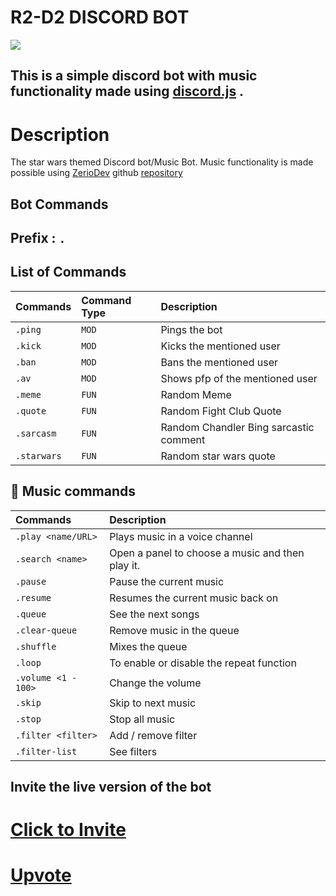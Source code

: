 # R2-D2 DISCORD BOT                         
<img src="https://i.imgur.com/7Mb8CAT.png" style="text-align: center;">

##  This is a simple discord bot with music functionality made using [discord.js](https://discord.js.org/#/) .
#

# Description
The star wars themed Discord bot/Music Bot.
Music functionality is made possible using
[ZerioDev](https://github.com/ZerioDev) github [repository](https://github.com/ZerioDev/Music-bot) 

## Bot Commands

## Prefix  :   `.`

## List of Commands


| Commands   | Command Type     | Description                            |
| :--------  | :----------------| :--------------------------------------|
| `.ping`    | `MOD`            | Pings the bot                          |
| `.kick`    | `MOD`            | Kicks the mentioned user               |
| `.ban`     | `MOD`            | Bans the mentioned user                |
| `.av`      | `MOD`            | Shows pfp of the mentioned user        |
| `.meme`    | `FUN`            | Random Meme                            |
| `.quote`   | `FUN`            | Random Fight Club Quote                |
| `.sarcasm` | `FUN`            | Random Chandler Bing sarcastic comment |
| `.starwars`| `FUN`            | Random star wars quote                 |

## 🎵 Music commands
| Commands              | Description                                      |
| :---------------------| :------------------------------------------------|
| `.play <name/URL>`    | Plays music in a voice channel                   |
| `.search <name>`      | Open a panel to choose a music and then play it. |
| `.pause`              | Pause the current music                          |
| `.resume`             | Resumes the current music back on                |
| `.queue`              | See the next songs                               |
| `.clear-queue`        | Remove music in the queue                        | 
| `.shuffle`            | Mixes the queue                                  |
| `.loop`               | To enable or disable the repeat function         |
| `.volume <1 - 100>`   | Change the volume                                |
| `.skip`               | Skip to next music                               |
| `.stop`               | Stop all music                                   |
| `.filter <filter>`    | Add / remove filter                              |
| `.filter-list`        | See filters                                      |


## Invite the live version of the bot
# [Click to Invite](https://discord.com/api/oauth2/authorize?client_id=854977056022331423&permissions=8&scope=bot)

# [Upvote](https://top.gg/bot/854977056022331423/vote)